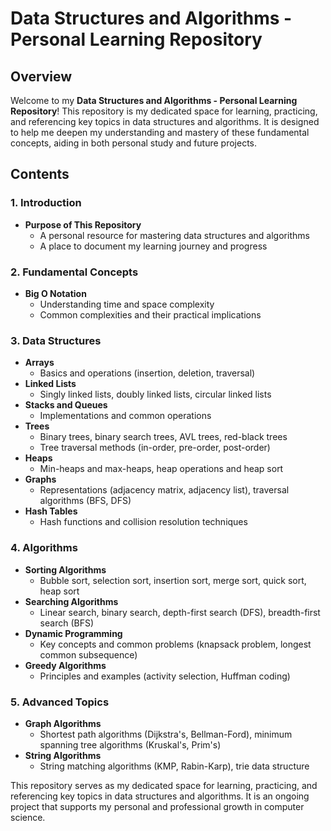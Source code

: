 # Data Structures and Algorithms - Personal Learning Repository

## Overview

Welcome to my **Data Structures and Algorithms - Personal Learning Repository**! This repository is my dedicated space for learning, practicing, and referencing key topics in data structures and algorithms. It is designed to help me deepen my understanding and mastery of these fundamental concepts, aiding in both personal study and future projects.

## Contents

### 1. Introduction
- **Purpose of This Repository**
  - A personal resource for mastering data structures and algorithms
  - A place to document my learning journey and progress

### 2. Fundamental Concepts
- **Big O Notation**
  - Understanding time and space complexity
  - Common complexities and their practical implications

### 3. Data Structures
- **Arrays**
  - Basics and operations (insertion, deletion, traversal)
- **Linked Lists**
  - Singly linked lists, doubly linked lists, circular linked lists
- **Stacks and Queues**
  - Implementations and common operations
- **Trees**
  - Binary trees, binary search trees, AVL trees, red-black trees
  - Tree traversal methods (in-order, pre-order, post-order)
- **Heaps**
  - Min-heaps and max-heaps, heap operations and heap sort
- **Graphs**
  - Representations (adjacency matrix, adjacency list), traversal algorithms (BFS, DFS)
- **Hash Tables**
  - Hash functions and collision resolution techniques

### 4. Algorithms
- **Sorting Algorithms**
  - Bubble sort, selection sort, insertion sort, merge sort, quick sort, heap sort
- **Searching Algorithms**
  - Linear search, binary search, depth-first search (DFS), breadth-first search (BFS)
- **Dynamic Programming**
  - Key concepts and common problems (knapsack problem, longest common subsequence)
- **Greedy Algorithms**
  - Principles and examples (activity selection, Huffman coding)

### 5. Advanced Topics
- **Graph Algorithms**
  - Shortest path algorithms (Dijkstra's, Bellman-Ford), minimum spanning tree algorithms (Kruskal's, Prim's)
- **String Algorithms**
  - String matching algorithms (KMP, Rabin-Karp), trie data structure

This repository serves as my dedicated space for learning, practicing, and referencing key topics in data structures and algorithms. It is an ongoing project that supports my personal and professional growth in computer science.

